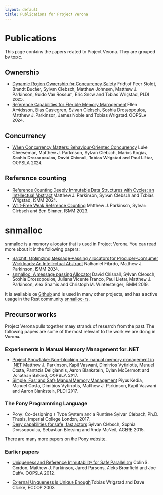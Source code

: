 ```yaml
---
layout: default
title: Publications for Project Verona
---
```

# Publications

This page contains the papers related to Project Verona. They are grouped by topic.

## Ownership

- [Dynamic Region Ownership for Concurrency Safety](https://www.microsoft.com/en-us/research/publication/dynamic-region-ownership-for-concurrency-safety/)
  Fridtjof Peer Stoldt, Brandt Bucher, Sylvan Clebsch, Matthew Johnson, Matthew J. Parkinson, Guido Van Rossum, Eric Snow and Tobias Wrigstad, PLDI 2025.
- [Reference Capabilities for Flexible Memory Management](https://www.microsoft.com/en-us/research/publication/reference-capabilities-for-flexible-memory-management/)
  Ellen Arvidsson, Elias Castegren, Sylvan Clebsch, Sophia Drossopoulou, Matthew J. Parkinson, James Noble and Tobias Wrigstad, OOPSLA 2024.

## Concurrency

- [When Concurrency Matters: Behaviour-Oriented Concurrency](https://www.microsoft.com/en-us/research/publication/when-concurrency-matters-behaviour-oriented-concurrency)
  Luke Cheeseman, Matthew J. Parkinson, Sylvan Clebsch, Marios Kogias, Sophia Drossopoulou, David Chisnall, Tobias Wrigstad and Paul Liétar, OOPSLA 2024.


## Reference counting
- [Reference Counting Deeply Immutable Data Structures with Cycles: an Intellectual Abstract](https://www.microsoft.com/en-us/research/publication/reference-counting-deeply-immutable-data-structures-with-cycles-an-intellectual-abstract/)
  Matthew J. Parkinson, Sylvan Clebsch and Tobias Wrigstad, ISMM 2024.
- [Wait-Free Weak Reference Counting](https://www.microsoft.com/en-us/research/publication/wait-free-weak-reference-counting/)
  Matthew J. Parkinson, Sylvan Clebsch and Ben Simner, ISMM 2023.

# snmalloc
snmalloc is a memory allocator that is used in Project Verona. You can read more about it in the following papers:

- [BatchIt: Optimizing Message-Passing Allocators for Producer-Consumer Workloads: An Intellectual Abstract](https://www.microsoft.com/en-us/research/publication/batchit-optimizing-message-passing-allocators-for-producer-consumer-workloads-an-intellectual-abstract/)
  Nathaniel Filardo, Matthew J. Parkinson, ISMM 2024.
- [snmalloc: A message passing Allocator](https://www.microsoft.com/en-us/research/publication/issm-2019-proceedings-of-the-2019-acm-sigplan-international-symposium-on-memory-management/)
  David Chisnall, Sylvan Clebsch, Sophia Drossopoulou, Juliana Vicente Franco, Paul Lietar, Matthew J. Parkinson, Alex Shamis and Christoph  M. Wintersteiger, ISMM 2019.

It is available on [Github](https://github.com/microsoft/snmalloc) and is used in many other projects, and has a active usage in the Rust community [snmalloc-rs](https://crates.io/crates/snmalloc-rs).


## Precursor works
Project Verona pulls together many strands of research from the past. The following papers are some of the most relevant to the work we are doing in Verona.

### Experiements in Manual Memory Management for .NET
-   [Project Snowflake: Non-blocking safe manual memory management in .NET](https://www.microsoft.com/en-us/research/publication/project-snowflake-non-blocking-safe-manual-memory-management-net/)
    Matthew J. Parkinson, Kapil Vaswani, Dimitrios Vytiniotis, Manuel Costa, Pantazis Deligiannis, Aaron Blankstein, Dylan McDermott and Jonathan Balkind, OOPSLA 2017.
-  [Simple, Fast and Safe Manual Memory Management](https://www.microsoft.com/en-us/research/publication/simple-fast-safe-manual-memory-management/)
    Piyus Kedia, Manuel Costa, Dimitrios Vytiniotis, Matthew J. Parkinson, Kapil Vaswani and Aaron Blankstein, PLDI 2017.

### The Pony Programming Language

- [Pony: Co-designing a Type System and a Runtime](https://www.ponylang.io/media/papers/codesigning.pdf)
  Sylvan Clebsch, Ph.D. Thesis, Imperial College London, 2017.
- [Deny capabilities for safe, fast actors](https://www.ponylang.io/media/papers/fast-cheap.pdf)
Sylvan Clebsch, Sophia Drossopoulou, Sebastian Blessing and Andy McNeil,  AGERE 2015.

There are many more papers on the Pony [website](https://www.ponylang.io/learn/papers/).

### Earlier papers

- [Uniqueness and Reference Immutability for Safe Parallelism](https://www.microsoft.com/en-us/research/wp-content/uploads/2016/02/msr-tr-2012-79.pdf)
  Colin S. Gordon, Matthew J. Parkinson, Jared Parsons, Aleks Bromfield and Joe Duffy, OOPSLA 2012.
  
- [External Uniqueness Is Unique Enough](https://doi.org/10.1007/978-3-540-45070-2_9)
  Tobias Wrigstad and Dave Clarke, ECOOP 2003.
